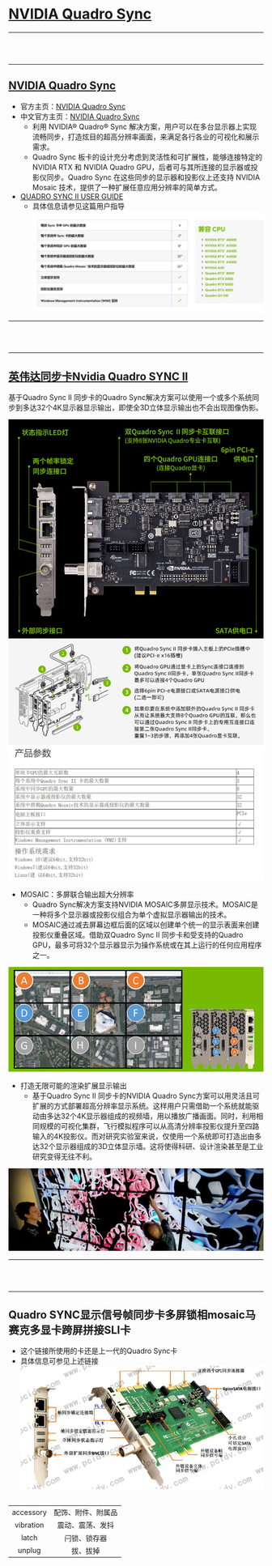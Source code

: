 # [NVIDIA Quadro Sync](https://www.nvidia.com/en-us/design-visualization/solutions/quadro-sync/)

***
<br><br>
***

## [NVIDIA Quadro Sync](https://www.nvidia.com/en-us/design-visualization/solutions/quadro-sync/)
* 官方主页：[NVIDIA Quadro Sync](https://www.nvidia.com/en-us/design-visualization/solutions/quadro-sync/)
* 中文官方主页：[NVIDIA Quadro Sync](https://www.nvidia.cn/design-visualization/solutions/quadro-sync/)
  * 利用 NVIDIA® Quadro® Sync 解决方案，用户可以在多台显示器上实现流畅同步，打造炫目的超高分辨率画面，来满足各行各业的可视化和展示需求。
  * Quadro Sync 板卡的设计充分考虑到灵活性和可扩展性，能够连接特定的 NVIDIA RTX 和 NVIDIA Quadro GPU，后者可与其所连接的显示器或投影仪同步。Quadro Sync 在这些同步的显示器和投影仪上还支持 NVIDIA Mosaic 技术，提供了一种扩展任意应用分辨率的简单方式。
* [QUADRO SYNC II USER GUIDE](https://images.nvidia.com/content/quadro/product-literature/user-guides/Quadro-Sync-II-User-Guide-v06.pdf)
  * 具体信息请参见这篇用户指导
![](./images/quadro_sync_homepage_chin_support.JPG)

***
<br><br>
***

## [英伟达同步卡Nvidia Quadro SYNC II](http://www.plink-ai.com/cn/product/Nvidia-Quadro-SYNC-II.html)

基于Quadro Sync II 同步卡的Quadro Sync解决方案可以使用一个或多个系统同步到多达32个4K显示器显示输出，即使全3D立体显示输出也不会出现图像伪影。

![](./images/quadro_sync_chin_hardware.jpg)
<br>
![](./images/quadro_sync_chin_overview.jpg)
<br>
![](./images/quadro_sync_chin_product.jpg)

* MOSAIC：多屏联合输出超大分辨率
  * Quadro Sync解决方案支持NVIDIA MOSAIC多屏显示技术。MOSAIC是一种将多个显示器或投影仪组合为单个虚拟显示器输出的技术。
  * MOSAIC通过减去屏幕边框后面的区域以创建单个统一的显示表面来创建投影仪重叠区域。借助双Quadro Sync II 同步卡和受支持的Quadro GPU，最多可将32个显示器显示为操作系统或在其上运行的任何应用程序之一。

![](./images/quadro_sync_chin_mosaic.jpg)
<br>

* 打造无限可能的渲染扩展显示输出
  * 基于Quadro Sync II 同步卡的NVIDIA Quadro Sync方案可以用灵活且可扩展的方式部署超高分辨率显示系统。这样用户只需借助一个系统就能驱动由多达32个4K显示器组成的视频墙，用以播放广播画面。同时，利用相同规模的可视化集群，飞行模拟程序可以从高清分辨率投影仪提升至四路输入的4K投影仪。而对研究实验室来说，仅使用一个系统即可打造出由多达32个显示器组成的3D立体显示墙。这将使得科研、设计渲染甚至是工业研究变得无往不利。
  
![](./images/quadro_sync_chin_sync.jpg)


***
<br><br>
***

## Quadro SYNC显示信号帧同步卡多屏锁相mosaic马赛克多显卡跨屏拼接SLI卡
* 这个链接所使用的卡还是上一代的Quadro Sync卡
* 具体信息可参见上述链接
![](./images/quadro-sync-1-connector.jpg)

## 

|||
|:-:|:-:|
|accessory|配饰、附件、附属品|
|vibration|震动、震荡、发抖|
|latch|闩锁、锁存器|
|unplug|拔、拔掉|
